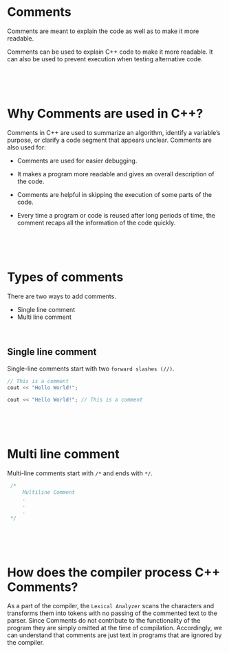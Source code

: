 # Comments

Comments are meant to explain the code as well as to make it more readable.

Comments can be used to explain C++ code to make it more readable. It can also be used to prevent execution when testing alternative code.

&nbsp;

&nbsp;

# Why Comments are used in C++?

Comments in C++ are used to summarize an algorithm, identify a variable’s purpose, or clarify a code segment that appears unclear. Comments are also used for:

- Comments are used for easier debugging.

- It makes a program more readable and gives an overall description of the code.
- Comments are helpful in skipping the execution of some parts of the code.
- Every time a program or code is reused after long periods of time, the comment recaps all the information of the code quickly.

&nbsp;

&nbsp;

# Types of comments

There are two ways to add comments.

- Single line comment
- Multi line comment

&nbsp;

## Single line comment

Single-line comments start with two `forward slashes (//)`.

```cpp
// This is a comment
cout << "Hello World!";

cout << "Hello World!"; // This is a comment

```

&nbsp;

&nbsp;

# Multi line comment

Multi-line comments start with `/*` and ends with `*/`.

```cpp
 /*
     Multiline Comment
     .
     .
     .
 */
```

&nbsp;

&nbsp;

# How does the compiler process C++ Comments?

As a part of the compiler, the `Lexical Analyzer` scans the characters and transforms them into tokens with no passing of the commented text to the parser. Since Comments do not contribute to the functionality of the program they are simply omitted at the time of compilation. Accordingly, we can understand that comments are just text in programs that are ignored by the compiler.

&nbsp;
&nbsp;
